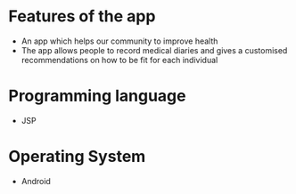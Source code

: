 # Features of the app
- An app which helps our community to improve health
- The app allows people to record medical diaries and gives a customised recommendations on how to be fit for each individual 

# Programming language
- JSP

# Operating System
- Android
